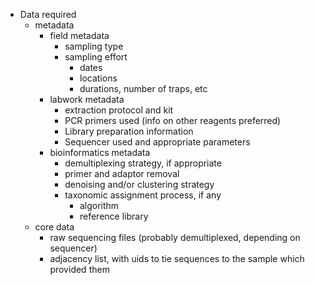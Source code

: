 - Data required
  - metadata
    - field metadata
      - sampling type
      - sampling effort
        - dates
        - locations
        - durations, number of traps, etc
    - labwork metadata
      - extraction protocol and kit
      - PCR primers used (info on other reagents preferred)
      - Library preparation information
      - Sequencer used and appropriate parameters
    - bioinformatics metadata
      - demultiplexing strategy, if appropriate
      - primer and adaptor removal
      - denoising and/or clustering strategy
      - taxonomic assignment process, if any
        - algorithm
        - reference library
  - core data
    - raw sequencing files (probably demultiplexed, depending on sequencer)
    - adjacency list, with uids to tie sequences to the sample which provided them
